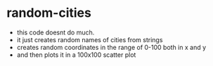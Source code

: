 # random-cities

- this code doesnt do much.
- it just creates random names of cities from strings
- creates random coordinates in the range of 0-100 both in x and y
- and then plots it in a 100x100 scatter plot
